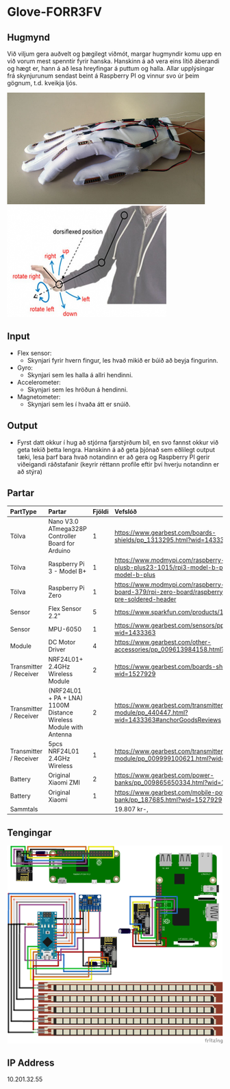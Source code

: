 # Glove-FORR3FV


## Hugmynd

Við viljum gera auðvelt og þægilegt viðmót, margar hugmyndir komu upp en við vorum mest spenntir fyrir hanska. Hanskinn á að vera eins lítið áberandi og hægt er, hann á að lesa hreyfingar á puttum og halla. Allar upplýsingar frá skynjurunum sendast beint á Raspberry PI og vinnur svo úr þeim gögnum, t.d. kveikja ljós.

<img src="Docs/Images/glove_img.jpg" height="260"/> <img src="Docs/Images/gesture_img.png" height="260"/>

## Input
* Flex sensor:
  * Skynjari fyrir hvern fingur, les hvað mikið er búið að beyja fingurinn.
* Gyro:
  * Skynjari sem les halla á allri hendinni.
* Accelerometer:
  * Skynjari sem les hröðun á hendinni.
* Magnetometer:
  * Skynjari sem les í hvaða átt er snúið.

## Output
* Fyrst datt okkur í hug að stjórna fjarstýrðum bíl, en svo fannst okkur við geta tekið þetta lengra. Hanskinn á að geta þjónað sem eðlilegt output tæki, lesa þarf bara hvað notandinn er að gera og Raspberry PI gerir viðeigandi ráðstafanir (keyrir réttann profile eftir því hverju notandinn er að stýra)

## Partar


| PartType               | Partar                                                           | Fjöldi   | Vefslóð                                                                                                                        |
| :----------------------|:-----------------------------------------------------------------|:---------|:-------------------------------------------------------------------------------------------------------------------------------|
| Tölva                  | Nano V3.0 ATmega328P Controller Board for Arduino                | 1        | https://www.gearbest.com/boards-shields/pp_1313295.html?wid=1433363                                                            |
| Tölva                  | Raspberry Pi 3 - Model B+                                        | 1        | https://www.modmypi.com/raspberry-pi/raspberry-pi-a-plusb-plus23-1015/rpi3-model-b-plus/raspberry-pi-3-model-b-plus            |
| Tölva                  | Raspberry Pi Zero                                                | 1        | https://www.modmypi.com/raspberry-pi/raspberry-pi-zero-board-379/rpi-zero-board/raspberry-pi-zero-wireless-pre-soldered-header |
| Sensor                 | Flex Sensor 2.2"                                                 | 5        | https://www.sparkfun.com/products/10264                                                                                        |
| Sensor                 | MPU-6050                                                         | 1        | https://www.gearbest.com/sensors/pp_009636731429.html?wid=1433363                                                              |
| Module                 | DC Motor Driver                                                  | 4        | https://www.gearbest.com/other-accessories/pp_009613984158.html?wid=1433363                                                    |
| Transmitter / Receiver | NRF24L01+ 2.4GHz Wireless Module                                 | 2        | https://www.gearbest.com/boards-shields/pp_337367.html?wid=1527929                                                             |
| Transmitter / Receiver | (NRF24L01 + PA + LNA) 1100M Distance Wireless Module with Antenna| 2        | https://www.gearbest.com/transmitters-receivers-module/pp_440447.html?wid=1433363#anchorGoodsReviews                           |
| Transmitter / Receiver | 5pcs NRF24L01 2.4GHz Wireless                                    | 1        | https://www.gearbest.com/transmitters-receivers-module/pp_009999100621.html?wid=1433363                                        |
| Battery                | Original Xiaomi ZMI                                              | 2        | https://www.gearbest.com/power-banks/pp_009865650334.html?wid=1433363                                                          |
| Battery                | Original Xiaomi                                                  | 1        | https://www.gearbest.com/mobile-power-bank/pp_187685.html?wid=1527929                                                          |
| Sammtals               |                                                                  |          | 19.807 kr-,                                                                                                                              |



## Tengingar

![alt text](https://github.com/Robertingi00/Glove-FORR3FV/blob/master/Docs/Diagram/allConnection.png "conncetion diagram")

## IP Address
10.201.32.55
